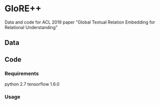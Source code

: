 # GloRE++
Data and code for ACL 2019 paper "Global Textual Relation Embedding for Relational Understanding"

## Data

## Code
### Requirements
python 2.7
tensorflow 1.6.0

### Usage
